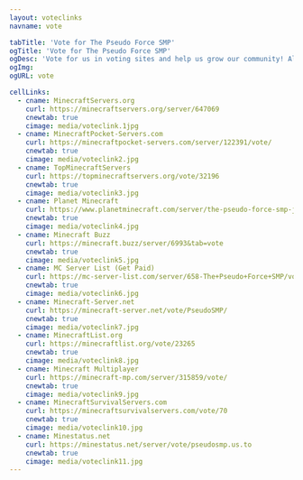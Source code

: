 ```yaml
---
layout: voteclinks
navname: vote

tabTitle: 'Vote for The Pseudo Force SMP'
ogTitle: 'Vote for The Pseudo Force SMP'
ogDesc: 'Vote for us in voting sites and help us grow our community! Also get rewards for doing so!'
ogImg: 
ogURL: vote

cellLinks:
  - cname: MinecraftServers.org
    curl: https://minecraftservers.org/server/647069
    cnewtab: true
    cimage: media/voteclink.1jpg
  - cname: MinecraftPocket-Servers.com
    curl: https://minecraftpocket-servers.com/server/122391/vote/
    cnewtab: true
    cimage: media/voteclink2.jpg
  - cname: TopMinecraftServers
    curl: https://topminecraftservers.org/vote/32196
    cnewtab: true
    cimage: media/voteclink3.jpg
  - cname: Planet Minecraft
    curl: https://www.planetminecraft.com/server/the-pseudo-force-smp-java-amp-bedrock/vote/
    cnewtab: true
    cimage: media/voteclink4.jpg
  - cname: Minecraft Buzz
    curl: https://minecraft.buzz/server/6993&tab=vote
    cnewtab: true
    cimage: media/voteclink5.jpg
  - cname: MC Server List (Get Paid)
    curl: https://mc-server-list.com/server/658-The+Pseudo+Force+SMP/vote/
    cnewtab: true
    cimage: media/voteclink6.jpg
  - cname: Minecraft-Server.net
    curl: https://minecraft-server.net/vote/PseudoSMP/
    cnewtab: true
    cimage: media/voteclink7.jpg
  - cname: MinecraftList.org
    curl: https://minecraftlist.org/vote/23265
    cnewtab: true
    cimage: media/voteclink8.jpg
  - cname: Minecraft Multiplayer
    curl: https://minecraft-mp.com/server/315859/vote/
    cnewtab: true
    cimage: media/voteclink9.jpg
  - cname: MinecraftSurvivalServers.com
    curl: https://minecraftsurvivalservers.com/vote/70
    cnewtab: true
    cimage: media/voteclink10.jpg
  - cname: Minestatus.net
    curl: https://minestatus.net/server/vote/pseudosmp.us.to
    cnewtab: true
    cimage: media/voteclink11.jpg
---
```

